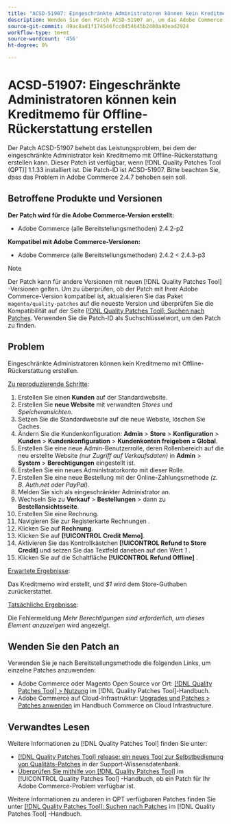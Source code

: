```yaml
---
title: "ACSD-51907: Eingeschränkte Administratoren können kein Kreditmemo zur Offline-Rückerstattung erstellen."
description: Wenden Sie den Patch ACSD-51907 an, um das Adobe Commerce-Problem zu beheben, bei dem der eingeschränkte Administratorbenutzer kein Kreditmemo mit einer Offline-Rückerstattung erstellen kann.
source-git-commit: 49ac8ad1f174546fcc0454645b2480a40ead2924
workflow-type: tm+mt
source-wordcount: '456'
ht-degree: 0%

---
```


# ACSD-51907: Eingeschränkte Administratoren können kein Kreditmemo für Offline-Rückerstattung erstellen

Der Patch ACSD-51907 behebt das Leistungsproblem, bei dem der eingeschränkte Administrator kein Kreditmemo mit Offline-Rückerstattung erstellen kann. Dieser Patch ist verfügbar, wenn [!DNL Quality Patches Tool (QPT)] 1.1.33 installiert ist. Die Patch-ID ist ACSD-51907. Bitte beachten Sie, dass das Problem in Adobe Commerce 2.4.7 behoben sein soll.

## Betroffene Produkte und Versionen

**Der Patch wird für die Adobe Commerce-Version erstellt:**

* Adobe Commerce (alle Bereitstellungsmethoden) 2.4.2-p2

**Kompatibel mit Adobe Commerce-Versionen:**

* Adobe Commerce (alle Bereitstellungsmethoden) 2.4.2 &lt; 2.4.3-p3

>[!NOTE]
>
>Der Patch kann für andere Versionen mit neuen [!DNL Quality Patches Tool] -Versionen gelten. Um zu überprüfen, ob der Patch mit Ihrer Adobe Commerce-Version kompatibel ist, aktualisieren Sie das Paket `magento/quality-patches` auf die neueste Version und überprüfen Sie die Kompatibilität auf der Seite [[!DNL Quality Patches Tool]: Suchen nach Patches](https://experienceleague.adobe.com/tools/commerce-quality-patches/index.html). Verwenden Sie die Patch-ID als Suchschlüsselwort, um den Patch zu finden.

## Problem

Eingeschränkte Administratoren können kein Kreditmemo mit Offline-Rückerstattung erstellen.

<u>Zu reproduzierende Schritte</u>:

1. Erstellen Sie einen **Kunden** auf der Standardwebsite.
1. Erstellen Sie **neue Website** mit verwandten *Stores* und *Speicheransichten*.
1. Setzen Sie die Standardwebsite auf die neue Website, löschen Sie Caches.
1. Ändern Sie die Kundenkonfiguration: **Admin** > **Store** > **Konfiguration** > **Kunden** > **Kundenkonfiguration** > **Kundenkonten freigeben = Global**.
1. Erstellen Sie eine neue Admin-Benutzerrolle, deren Rollenbereich auf die neu erstellte Website *(nur Zugriff auf Verkaufsdaten)* in **Admin** > **System** > **Berechtigungen** eingestellt ist.
1. Erstellen Sie ein neues Administratorkonto mit dieser Rolle.
1. Erstellen Sie eine neue Bestellung mit der Online-Zahlungsmethode *(z. B. Auth.net oder PayPal)*.
1. Melden Sie sich als eingeschränkter Administrator an.
1. Wechseln Sie zu **Verkauf** > **Bestellungen** > dann zu **Bestellansichtsseite**.
1. Erstellen Sie eine Rechnung.
1. Navigieren Sie zur Registerkarte Rechnungen .
1. Klicken Sie auf **Rechnung**.
1. Klicken Sie auf **[!UICONTROL Credit Memo]**.
1. Aktivieren Sie das Kontrollkästchen **[!UICONTROL Refund to Store Credit]** und setzen Sie das Textfeld daneben auf den Wert *1* .
1. Klicken Sie auf die Schaltfläche **[!UICONTROL Refund Offline]** .

<u>Erwartete Ergebnisse</u>:

Das Kreditmemo wird erstellt, und *$1* wird dem Store-Guthaben zurückerstattet.

<u>Tatsächliche Ergebnisse</u>:

Die Fehlermeldung *Mehr Berechtigungen sind erforderlich, um dieses Element anzuzeigen* wird angezeigt.

## Wenden Sie den Patch an

Verwenden Sie je nach Bereitstellungsmethode die folgenden Links, um einzelne Patches anzuwenden:

* Adobe Commerce oder Magento Open Source vor Ort: [[!DNL Quality Patches Tool] > Nutzung](https://experienceleague.adobe.com/docs/commerce-operations/tools/quality-patches-tool/usage.html) im [!DNL Quality Patches Tool]-Handbuch.
* Adobe Commerce auf Cloud-Infrastruktur: [Upgrades und Patches > Patches anwenden](https://experienceleague.adobe.com/docs/commerce-cloud-service/user-guide/develop/upgrade/apply-patches.html) im Handbuch Commerce on Cloud Infrastructure.

## Verwandtes Lesen

Weitere Informationen zu [!DNL Quality Patches Tool] finden Sie unter:

* [[!DNL Quality Patches Tool] release: ein neues Tool zur Selbstbedienung von Qualitäts-Patches](https://experienceleague.adobe.com/en/docs/commerce-knowledge-base/kb/announcements/commerce-announcements/magento-quality-patches-released-new-tool-to-self-serve-quality-patches) in der Support-Wissensdatenbank.
* [Überprüfen Sie mithilfe von  [!DNL Quality Patches Tool]](/help/tools/quality-patches-tool/patches-available-in-qpt/check-patch-for-magento-issue-with-magento-quality-patches.md) im [!UICONTROL Quality Patches Tool] -Handbuch, ob ein Patch für Ihr Adobe Commerce-Problem verfügbar ist.


Weitere Informationen zu anderen in QPT verfügbaren Patches finden Sie unter [[!DNL Quality Patches Tool]: Suchen nach Patches](https://experienceleague.adobe.com/tools/commerce-quality-patches/index.html) im [!DNL Quality Patches Tool] -Handbuch.
